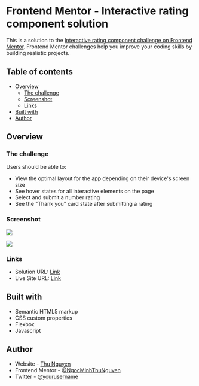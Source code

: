 # Frontend Mentor - Interactive rating component solution

This is a solution to the [Interactive rating component challenge on Frontend Mentor](https://www.frontendmentor.io/challenges/interactive-rating-component-koxpeBUmI). Frontend Mentor challenges help you improve your coding skills by building realistic projects. 

## Table of contents

- [Overview](#overview)
  - [The challenge](#the-challenge)
  - [Screenshot](#screenshot)
  - [Links](#links)
- [Built with](#built-with)
- [Author](#author)

## Overview

### The challenge

Users should be able to:

- View the optimal layout for the app depending on their device's screen size
- See hover states for all interactive elements on the page
- Select and submit a number rating
- See the "Thank you" card state after submitting a rating

### Screenshot

![](./screenshot-rating-state.png)

![](./screenshot-thank-you-state.png)

### Links

- Solution URL: [Link](https://github.com/NgocMinhThuNguyen/INTERACTIVE-RATING-COMPONENT-)
- Live Site URL: [Link](https://your-live-site-url.com)

## Built with

- Semantic HTML5 markup
- CSS custom properties
- Flexbox
- Javascript

## Author

- Website - [Thu Nguyen](https://github.com/NgocMinhThuNguyen)
- Frontend Mentor - [@NgocMinhThuNguyen](https://www.frontendmentor.io/profile/yourusername)
- Twitter - [@yourusername](https://www.frontendmentor.io/profile/NgocMinhThuNguyen)


